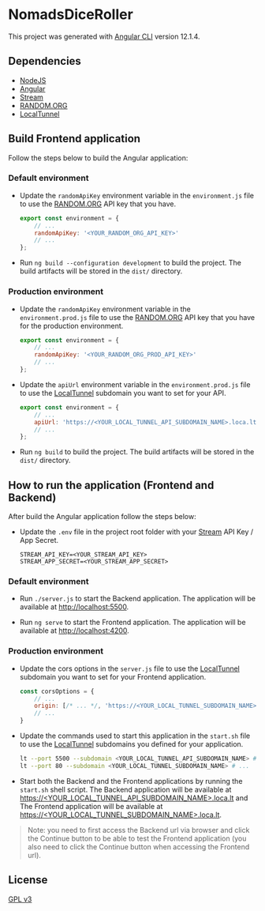 # NomadsDiceRoller

This project was generated with [Angular CLI](https://github.com/angular/angular-cli) version 12.1.4.

## Dependencies

- [NodeJS](https://nodejs.org/)
- [Angular](https://angular.io/)
- [Stream](https://getstream.io/)
- [RANDOM.ORG](https://www.random.org/)
- [LocalTunnel](http://localtunnel.github.io/www/)

## Build Frontend application

Follow the steps below to build the Angular application:

### Default environment

- Update the `randomApiKey` environment variable in the `environment.js` file to use the [RANDOM.ORG](https://www.random.org/) API key that you have.

    ```javascript
    export const environment = {
        // ...
        randomApiKey: '<YOUR_RANDOM_ORG_API_KEY>'
        // ...
    };
    ```

- Run `ng build --configuration development` to build the project. The build artifacts will be stored in the `dist/` directory.

### Production environment

- Update the `randomApiKey` environment variable in the `environment.prod.js` file to use the [RANDOM.ORG](https://www.random.org/) API key that you have for the production environment.

    ```javascript
    export const environment = {
        // ...
        randomApiKey: '<YOUR_RANDOM_ORG_PROD_API_KEY>'
        // ...
    };
    ```

- Update the `apiUrl` environment variable in the `environment.prod.js` file to use the [LocalTunnel](http://localtunnel.github.io/www/) subdomain you want to set for your API.

    ```javascript
    export const environment = {
        // ...
        apiUrl: 'https://<YOUR_LOCAL_TUNNEL_API_SUBDOMAIN_NAME>.loca.lt'
        // ...
    };
    ```

- Run `ng build` to build the project. The build artifacts will be stored in the `dist/` directory.

## How to run the application (Frontend and Backend)

After build the Angular application follow the steps below:

- Update the `.env` file in the project root folder with your [Stream](https://getstream.io/) API Key / App Secret.

    ```
    STREAM_API_KEY=<YOUR_STREAM_API_KEY>
    STREAM_APP_SECRET=<YOUR_STREAM_APP_SECRET>
    ```

### Default environment

- Run `./server.js` to start the Backend application. The application will be available at [http://localhost:5500](http://localhost:5500).

- Run `ng serve` to start the Frontend application. The application will be available at [http://localhost:4200](http://localhost:4200).

### Production environment

- Update the cors options in the `server.js` file to use the [LocalTunnel](http://localtunnel.github.io/www/) subdomain you want to set for your Frontend application.

    ```javascript
    const corsOptions = {
        // ...
        origin: [/* ... */, 'https://<YOUR_LOCAL_TUNNEL_SUBDOMAIN_NAME>.loca.lt', /* ... */],
        // ...
    }
    ```

- Update the commands used to start this application in the `start.sh` file to use the [LocalTunnel](http://localtunnel.github.io/www/) subdomains you defined for your application.

    ```sh
    lt --port 5500 --subdomain <YOUR_LOCAL_TUNNEL_API_SUBDOMAIN_NAME> # ...
    lt --port 80 --subdomain <YOUR_LOCAL_TUNNEL_SUBDOMAIN_NAME> # ...
    ```

- Start both the Backend and the Frontend applications by running the `start.sh` shell script. The Backend application will be available at [https://<YOUR_LOCAL_TUNNEL_API_SUBDOMAIN_NAME>.loca.lt](https://<YOUR_LOCAL_TUNNEL_API_SUBDOMAIN_NAME>.loca.lt) and The Frontend application will be available at [https://<YOUR_LOCAL_TUNNEL_SUBDOMAIN_NAME>.loca.lt](https://<YOUR_LOCAL_TUNNEL_SUBDOMAIN_NAME>.loca.lt).

> Note: you need to first access the Backend url via browser and click the Continue button to be able to test the Frontend application (you also need to click the Continue button when accessing the Frontend url).

## License
[GPL v3](https://www.gnu.org/licenses/gpl-3.0.html)